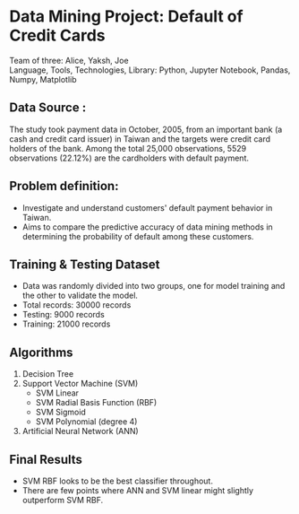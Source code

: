 # Data Mining Project: Default of Credit Cards
Team of three: Alice, Yaksh, Joe \
Language, Tools, Technologies, Library: Python, Jupyter Notebook, Pandas, Numpy, Matplotlib
## Data Source : 
The study took payment data in October, 2005, from an important bank (a cash and credit card issuer) in Taiwan and the targets were credit card holders of the bank. Among the total 25,000 observations, 5529 observations (22.12%) are the cardholders with default payment.
## Problem definition:
- Investigate and understand customers' default payment behavior in Taiwan.
- Aims to compare the predictive accuracy of  data mining methods in determining the probability of default among these customers.
## Training & Testing Dataset
- Data was randomly divided into two groups, one for model training and the other to validate the model.
- Total records: 30000  records
- Testing: 9000 records
- Training: 21000 records 
## Algorithms
1. Decision Tree 
2. Support Vector Machine (SVM)
   - SVM Linear
   - SVM Radial Basis Function (RBF)
   - SVM Sigmoid
   - SVM Polynomial (degree 4)
3. Artificial Neural Network (ANN)
## Final Results
- SVM RBF looks to be the best classifier throughout.
- There are few points where ANN and SVM linear might slightly outperform SVM RBF.








